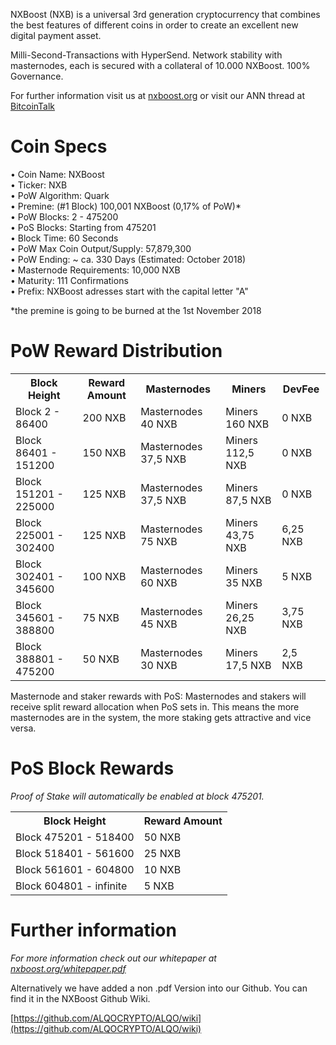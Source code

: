 NXBoost (NXB) is a universal 3rd generation cryptocurrency that combines the best features of different coins
in order to create an excellent new digital payment asset.

Milli-Second-Transactions with HyperSend.
Network stability with masternodes, each is secured with a collateral of 10.000 NXBoost. 100% Governance.

For further information visit us at [nxboost.org](https://nxboost.org/) or visit our ANN thread at [BitcoinTalk](https://bitcointalk.org/index.php?topic=2343884.0)

# Coin Specs

• Coin Name: NXBoost  
• Ticker: NXB  
• PoW Algorithm: Quark  
• Premine: (#1 Block) 100,001 NXBoost (0,17% of PoW)*  
• PoW Blocks: 2 - 475200  
• PoS Blocks: Starting from 475201  
• Block Time: 60 Seconds  
• PoW Max Coin Output/Supply: 57,879,300  
• PoW Ending: ~ ca. 330 Days (Estimated: October 2018)  
• Masternode Requirements: 10,000 NXB  
• Maturity: 111 Confirmations  
• Prefix: NXBoost adresses start with the capital letter "A"   

*the premine is going to be burned at the 1st November 2018

# PoW Reward Distribution

<table>
  <tr><th>Block Height</th><th>Reward Amount</th><th>Masternodes</th><th>Miners</th><th>DevFee</th></tr>
  <tr><td>Block 2 - 86400</td><td>200 NXB</td><td>   Masternodes 40 NXB</td><td>Miners 160 NXB</td><td>0 NXB</td></tr>
<tr><td>Block 86401 - 151200</td><td>150 NXB</td><td>  Masternodes 37,5 NXB</td><td>Miners 112,5 NXB</td><td>0 NXB</td></tr>
<tr><td>Block 151201 - 225000</td><td>125 NXB</td><td>  Masternodes 37,5 NXB</td><td>Miners 87,5 NXB</td><td>0 NXB</td></tr>
<tr><td>Block 225001 - 302400</td><td>125 NXB</td><td>  Masternodes 75 NXB</td><td>Miners 43,75 NXB</td><td>6,25 NXB</td></tr>
<tr><td>Block 302401 - 345600</td><td>100 NXB</td><td>   Masternodes 60 NXB</td><td>Miners 35 NXB</td><td>5 NXB</td></tr>
<tr><td>Block 345601 - 388800</td><td>75 NXB</td><td>      Masternodes 45 NXB</td><td>Miners 26,25 NXB</td><td>3,75 NXB</td></tr>
<tr><td>Block 388801 - 475200</td><td>50 NXB</td><td>      Masternodes 30 NXB</td><td>Miners 17,5 NXB</td><td>2,5 NXB</td></tr>
</table>

Masternode and staker rewards with PoS:
Masternodes and stakers will receive split reward allocation when PoS sets in.
This means the more masternodes are in the system, the more staking gets attractive and vice versa.

# PoS Block Rewards

_Proof of Stake will automatically be enabled at block 475201._
<table>
<tr><th>Block Height</th><th>Reward Amount</th>                  
<tr><td>Block 475201 - 518400</td><td>50 NXB</td></tr>
<tr><td>Block 518401 - 561600</td><td>25 NXB</td></tr>
<tr><td>Block 561601 - 604800</td><td>10 NXB</td></tr>
<tr><td>Block 604801 - infinite</td><td>5 NXB</td></tr>
</table>


# Further information

_For more information check out our whitepaper at [nxboost.org/whitepaper.pdf](https://nxboost.org/whitepaper.pdf)_


Alternatively we have added a non .pdf Version into our Github. You can find it in the NXBoost Github Wiki.

[https://github.com/ALQOCRYPTO/ALQO/wiki](https://github.com/ALQOCRYPTO/ALQO/wiki)
